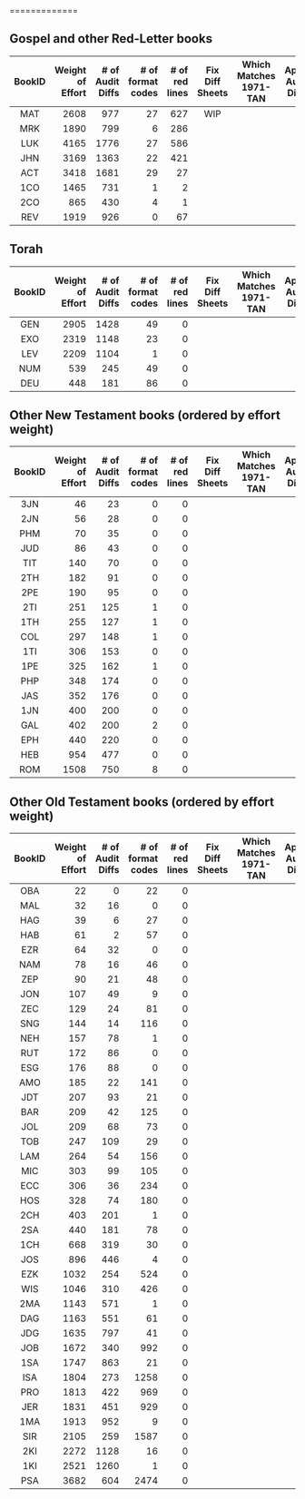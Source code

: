 =============
## Gospel and other Red-Letter books
| BookID | Weight<br>of<br>Effort | # of<br>Audit<br>Diffs<br> | # of<br>format<br>codes | # of<br>red<br>lines | Fix<br>Diff<br>Sheets | Which<br>Matches<br>1971-TAN | Apply<br>Audit<br>Diffs | Apply<br>format<br>Codes | Apply<br>Red<br>Codes | 
| :---: |  ---: |  ---: |  ---: |  ---: | :---: | :---: | :---: | :---: | :---: | 
| MAT | 2608 | 977 | 27 | 627 | WIP |  |  | DONE | WIP |
| MRK | 1890 | 799 | 6 | 286 |  |  |  | WIP | WIP |
| LUK | 4165 | 1776 | 27 | 586 |  |  |  |  |  |
| JHN | 3169 | 1363 | 22 | 421 |  |  |  |  |  |
| ACT | 3418 | 1681 | 29 | 27 |  |  |  |  |  |
| 1CO | 1465 | 731 | 1 | 2 |  |  |  |  |  |
| 2CO | 865 | 430 | 4 | 1 |  |  |  |  |  |
| REV | 1919 | 926 | 0 | 67 |  |  |  |  |  |

## Torah
| BookID | Weight<br>of<br>Effort | # of<br>Audit<br>Diffs<br> | # of<br>format<br>codes | # of<br>red<br>lines | Fix<br>Diff<br>Sheets | Which<br>Matches<br>1971-TAN | Apply<br>Audit<br>Diffs | Apply<br>format<br>Codes | Apply<br>Red<br>Codes | 
| :---: |  ---: |  ---: |  ---: |  ---: | :---: | :---: | :---: | :---: | :---: | 
| GEN | 2905 | 1428 | 49 | 0 |  |  |  |  |  |
| EXO | 2319 | 1148 | 23 | 0 |  |  |  |  |  |
| LEV | 2209 | 1104 | 1 | 0 |  |  |  |  |  |
| NUM | 539 | 245 | 49 | 0 |  |  |  |  |  |
| DEU | 448 | 181 | 86 | 0 |  |  |  |  |  |

## Other New Testament books (ordered by effort weight)
| BookID | Weight<br>of<br>Effort | # of<br>Audit<br>Diffs<br> | # of<br>format<br>codes | # of<br>red<br>lines | Fix<br>Diff<br>Sheets | Which<br>Matches<br>1971-TAN | Apply<br>Audit<br>Diffs | Apply<br>format<br>Codes | Apply<br>Red<br>Codes | 
| :---: |  ---: |  ---: |  ---: |  ---: | :---: | :---: | :---: | :---: | :---: | 
| 3JN | 46 | 23 | 0 | 0 |  |  |  |  |  |
| 2JN | 56 | 28 | 0 | 0 |  |  |  |  |  |
| PHM | 70 | 35 | 0 | 0 |  |  |  |  |  |
| JUD | 86 | 43 | 0 | 0 |  |  |  |  |  |
| TIT | 140 | 70 | 0 | 0 |  |  |  |  |  |
| 2TH | 182 | 91 | 0 | 0 |  |  |  |  |  |
| 2PE | 190 | 95 | 0 | 0 |  |  |  |  |  |
| 2TI | 251 | 125 | 1 | 0 |  |  |  |  |  |
| 1TH | 255 | 127 | 1 | 0 |  |  |  |  |  |
| COL | 297 | 148 | 1 | 0 |  |  |  |  |  |
| 1TI | 306 | 153 | 0 | 0 |  |  |  |  |  |
| 1PE | 325 | 162 | 1 | 0 |  |  |  |  |  |
| PHP | 348 | 174 | 0 | 0 |  |  |  |  |  |
| JAS | 352 | 176 | 0 | 0 |  |  |  |  |  |
| 1JN | 400 | 200 | 0 | 0 |  |  |  |  |  |
| GAL | 402 | 200 | 2 | 0 |  |  |  |  |  |
| EPH | 440 | 220 | 0 | 0 |  |  |  |  |  |
| HEB | 954 | 477 | 0 | 0 |  |  |  |  |  |
| ROM | 1508 | 750 | 8 | 0 |  |  |  |  |  |

## Other Old Testament books (ordered by effort weight)
| BookID | Weight<br>of<br>Effort | # of<br>Audit<br>Diffs<br> | # of<br>format<br>codes | # of<br>red<br>lines | Fix<br>Diff<br>Sheets | Which<br>Matches<br>1971-TAN | Apply<br>Audit<br>Diffs | Apply<br>format<br>Codes | Apply<br>Red<br>Codes | 
| :---: |  ---: |  ---: |  ---: |  ---: | :---: | :---: | :---: | :---: | :---: | 
| OBA | 22 | 0 | 22 | 0 |  |  |  |  |  |
| MAL | 32 | 16 | 0 | 0 |  |  |  |  |  |
| HAG | 39 | 6 | 27 | 0 |  |  |  |  |  |
| HAB | 61 | 2 | 57 | 0 |  |  |  |  |  |
| EZR | 64 | 32 | 0 | 0 |  |  |  |  |  |
| NAM | 78 | 16 | 46 | 0 |  |  |  |  |  |
| ZEP | 90 | 21 | 48 | 0 |  |  |  |  |  |
| JON | 107 | 49 | 9 | 0 |  |  |  |  |  |
| ZEC | 129 | 24 | 81 | 0 |  |  |  |  |  |
| SNG | 144 | 14 | 116 | 0 |  |  |  |  |  |
| NEH | 157 | 78 | 1 | 0 |  |  |  |  |  |
| RUT | 172 | 86 | 0 | 0 |  |  |  |  |  |
| ESG | 176 | 88 | 0 | 0 |  |  |  |  |  |
| AMO | 185 | 22 | 141 | 0 |  |  |  |  |  |
| JDT | 207 | 93 | 21 | 0 |  |  |  |  |  |
| BAR | 209 | 42 | 125 | 0 |  |  |  |  |  |
| JOL | 209 | 68 | 73 | 0 |  |  |  |  |  |
| TOB | 247 | 109 | 29 | 0 |  |  |  |  |  |
| LAM | 264 | 54 | 156 | 0 |  |  |  |  |  |
| MIC | 303 | 99 | 105 | 0 |  |  |  |  |  |
| ECC | 306 | 36 | 234 | 0 |  |  |  |  |  |
| HOS | 328 | 74 | 180 | 0 |  |  |  |  |  |
| 2CH | 403 | 201 | 1 | 0 |  |  |  |  |  |
| 2SA | 440 | 181 | 78 | 0 |  |  |  |  |  |
| 1CH | 668 | 319 | 30 | 0 |  |  |  |  |  |
| JOS | 896 | 446 | 4 | 0 |  |  |  |  |  |
| EZK | 1032 | 254 | 524 | 0 |  |  |  |  |  |
| WIS | 1046 | 310 | 426 | 0 |  |  |  |  |  |
| 2MA | 1143 | 571 | 1 | 0 |  |  |  |  |  |
| DAG | 1163 | 551 | 61 | 0 |  |  |  |  |  |
| JDG | 1635 | 797 | 41 | 0 |  |  |  |  |  |
| JOB | 1672 | 340 | 992 | 0 |  |  |  |  |  |
| 1SA | 1747 | 863 | 21 | 0 |  |  |  |  |  |
| ISA | 1804 | 273 | 1258 | 0 |  |  |  |  |  |
| PRO | 1813 | 422 | 969 | 0 |  |  |  |  |  |
| JER | 1831 | 451 | 929 | 0 |  |  |  |  |  |
| 1MA | 1913 | 952 | 9 | 0 |  |  |  |  |  |
| SIR | 2105 | 259 | 1587 | 0 |  |  |  |  |  |
| 2KI | 2272 | 1128 | 16 | 0 |  |  |  |  |  |
| 1KI | 2521 | 1260 | 1 | 0 |  |  |  |  |  |
| PSA | 3682 | 604 | 2474 | 0 |  |  |  |  |  |


